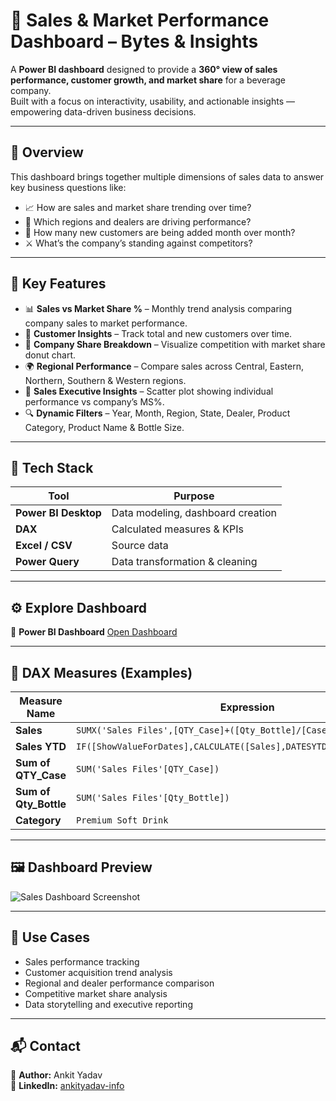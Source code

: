 # 🧠 Sales & Market Performance Dashboard – Bytes & Insights

A **Power BI dashboard** designed to provide a **360° view of sales performance, customer growth, and market share** for a beverage company.  
Built with a focus on interactivity, usability, and actionable insights — empowering data-driven business decisions.

---

## 🚀 Overview

This dashboard brings together multiple dimensions of sales data to answer key business questions like:

- 📈 How are sales and market share trending over time?  
- 🏢 Which regions and dealers are driving performance?  
- 👥 How many new customers are being added month over month?  
- ⚔️ What’s the company’s standing against competitors?

---

## 🧩 Key Features

- 📊 **Sales vs Market Share %** – Monthly trend analysis comparing company sales to market performance.  
- 👥 **Customer Insights** – Track total and new customers over time.  
- 🏢 **Company Share Breakdown** – Visualize competition with market share donut chart.  
- 🌍 **Regional Performance** – Compare sales across Central, Eastern, Northern, Southern & Western regions.  
- 💼 **Sales Executive Insights** – Scatter plot showing individual performance vs company’s MS%.  
- 🔍 **Dynamic Filters** – Year, Month, Region, State, Dealer, Product Category, Product Name & Bottle Size.  

---

## 🧠 Tech Stack

| Tool | Purpose |
|------|----------|
| **Power BI Desktop** | Data modeling, dashboard creation |
| **DAX** | Calculated measures & KPIs |
| **Excel / CSV** | Source data |
| **Power Query** | Data transformation & cleaning |

---

## ⚙️ Explore Dashboard


🔗 **Power BI Dashboard** [Open Dashboard](https://app.powerbi.com/view?r=eyJrIjoiNmE3YzdkMWYtOGRlNy00N2I4LWExMzEtMWM3Mjc5OGY4YjVhIiwidCI6ImRmODY3OWNkLWE4MGUtNDVkOC05OWFjLWM4M2VkN2ZmOTVhMCJ9) 

---

## 🧾 DAX Measures (Examples)

| **Measure Name** | **Expression** |
|------------------|----------------|
| **Sales** | `SUMX('Sales Files',[QTY_Case]+([Qty_Bottle]/[Case Size]))` |
| **Sales YTD** | `IF([ShowValueForDates],CALCULATE([Sales],DATESYTD(Calendar[Date])))` |
| **Sum of QTY_Case** | `SUM('Sales Files'[QTY_Case])` |
| **Sum of Qty_Bottle** | `SUM('Sales Files'[Qty_Bottle])` |
| **Category** | `Premium Soft Drink` |

---

## 🖼️ Dashboard Preview

![Sales Dashboard Screenshot](./Sales%20Dashboard%20Drinks%20(2)_page-0001.jpg)

---

## 🧩 Use Cases

- Sales performance tracking  
- Customer acquisition trend analysis  
- Regional and dealer performance comparison  
- Competitive market share analysis  
- Data storytelling and executive reporting  

---


## 📬 Contact

👤 **Author:** Ankit Yadav   
🔗 **LinkedIn:** [ankityadav-info](https://linkedin.com/in/ankityadav-info)  


